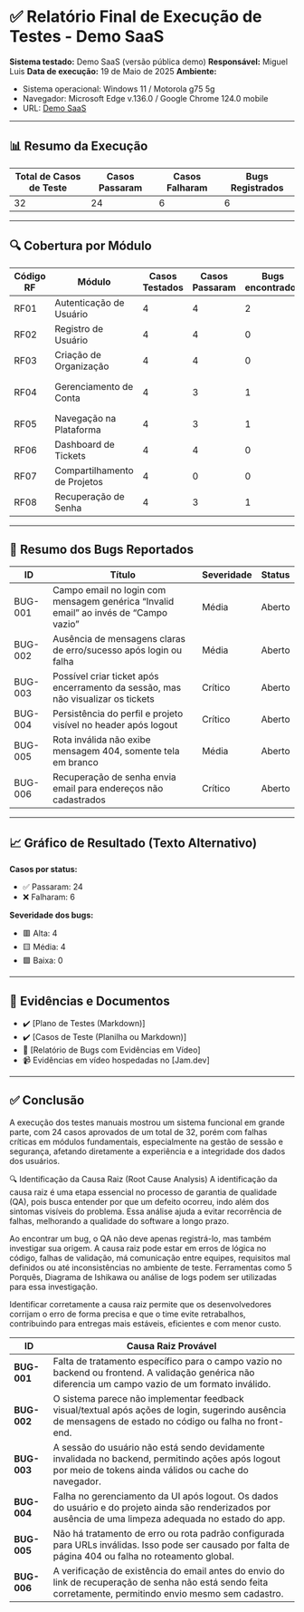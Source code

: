 # ✅ **Relatório Final de Execução de Testes - Demo SaaS**

**Sistema testado:** Demo SaaS (versão pública demo)
**Responsável:** Miguel Luis
**Data de execução:** 19 de Maio de 2025
**Ambiente:**

* Sistema operacional: Windows 11 / Motorola g75 5g
* Navegador: Microsoft Edge v.136.0 / Google Chrome 124.0 mobile
* URL: [Demo SaaS]( https://demo-saas.bugbug.io/)

---

## 📊 **Resumo da Execução**

| Total de Casos de Teste | Casos Passaram | Casos Falharam | Bugs Registrados |
| ----------------------- | -------------- | -------------- | ---------------- |
| 32                      | 24             | 6              | 6                |

---

## 🔍 **Cobertura por Módulo**

| Código RF | Módulo                   | Casos Testados | Casos Passaram | Bugs encontrados | Bug(s) Associado(s)       |
| --------- | ------------------------ | -------------- | -------------- | -------------- | ------------------------- |
| RF01      | Autenticação de Usuário                    | 4              | 4              | 2              | BUG-001 |
| RF02      | 	Registro de Usuário               | 	4              | 	4              | 0              | -                         |
| RF03      | Criação de Organização       | 4             | 4             | 0              |                   |
| RF04      | 	Gerenciamento de Conta           | 4              | 3              | 1              | BUG-003, BUG-004, BUG-006                   |
| RF05      |Navegação na Plataforma             | 4              | 3              | 1              | BUG-005                 |
| RF06      | 	Dashboard de Tickets    | 4             | 4              | 0              | -                         |
| RF07      | 	Compartilhamento de Projetos | 4              | 0             | 0              | Testes não realizados                       |
| RF08      | Recuperação de Senha              | 4              | 3           | 1             |  BUG-002                        |


---

## 🐞 **Resumo dos Bugs Reportados**

| ID      | Título                                                                                                              | Severidade | Status |
| ------- | ------------------------------------------------------------------------------------------------------------------- | ---------- | ------ |
| BUG-001 | Campo email no login com mensagem genérica “Invalid email” ao invés de “Campo vazio”                                | Média      | Aberto |
| BUG-002 | Ausência de mensagens claras de erro/sucesso após login ou falha                                                    | Média      | Aberto |
| BUG-003 | Possível criar ticket após encerramento da sessão, mas não visualizar os tickets                                    | Crítico    | Aberto |
| BUG-004 | Persistência do perfil e projeto visível no header após logout                                                      | Crítico    | Aberto |
| BUG-005 | Rota inválida não exibe mensagem 404, somente tela em branco                                                        | Média      | Aberto |
| BUG-006 | Recuperação de senha envia email para endereços não cadastrados                                                     | Crítico    | Aberto |


---

## 📈 **Gráfico de Resultado (Texto Alternativo)**

**Casos por status:**

* ✅ Passaram: 24
* ❌ Falharam: 6

**Severidade dos bugs:**

* 🟥 Alta: 4
* 🟨 Média: 4
* 🟩 Baixa: 0

---

## 📁 **Evidências e Documentos**

* ✔️ [Plano de Testes (Markdown)]
* ✔️ [Casos de Teste (Planilha ou Markdown)]
* 🐛 [Relatório de Bugs com Evidências em Vídeo]
* 📹 Evidências em vídeo hospedadas no [Jam.dev]

---

## ✅ **Conclusão**

A execução dos testes manuais mostrou um sistema funcional em grande parte, com 24 casos aprovados de um total de 32, porém com falhas críticas em módulos fundamentais, especialmente na gestão de sessão e segurança, afetando diretamente a experiência e a integridade dos dados dos usuários.

🔍 Identificação da Causa Raiz (Root Cause Analysis)
A identificação da causa raiz é uma etapa essencial no processo de garantia de qualidade (QA), pois busca entender por que um defeito ocorreu, indo além dos sintomas visíveis do problema. Essa análise ajuda a evitar recorrência de falhas, melhorando a qualidade do software a longo prazo.

Ao encontrar um bug, o QA não deve apenas registrá-lo, mas também investigar sua origem. A causa raiz pode estar em erros de lógica no código, falhas de validação, má comunicação entre equipes, requisitos mal definidos ou até inconsistências no ambiente de teste. Ferramentas como 5 Porquês, Diagrama de Ishikawa ou análise de logs podem ser utilizadas para essa investigação.

Identificar corretamente a causa raiz permite que os desenvolvedores corrijam o erro de forma precisa e que o time evite retrabalhos, contribuindo para entregas mais estáveis, eficientes e com menor custo.

| ID          | Causa Raiz Provável                                                                                                                                         |
| ----------- | ----------------------------------------------------------------------------------------------------------------------------------------------------------- |
| **BUG-001** | Falta de tratamento específico para o campo vazio no backend ou frontend. A validação genérica não diferencia um campo vazio de um formato inválido.        |
| **BUG-002** | O sistema parece não implementar feedback visual/textual após ações de login, sugerindo ausência de mensagens de estado no código ou falha no front-end.    |
| **BUG-003** | A sessão do usuário não está sendo devidamente invalidada no backend, permitindo ações após logout por meio de tokens ainda válidos ou cache do navegador.  |
| **BUG-004** | Falha no gerenciamento da UI após logout. Os dados do usuário e do projeto ainda são renderizados por ausência de uma limpeza adequada no estado do app.    |
| **BUG-005** | Não há tratamento de erro ou rota padrão configurada para URLs inválidas. Isso pode ser causado por falta de página 404 ou falha no roteamento global.      |
| **BUG-006** | A verificação de existência do email antes do envio do link de recuperação de senha não está sendo feita corretamente, permitindo envio mesmo sem cadastro. |

